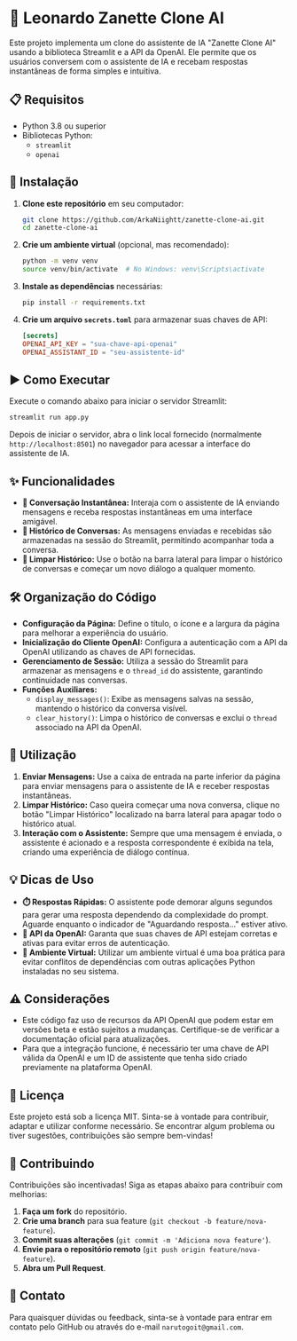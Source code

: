 # 🌟 Leonardo Zanette Clone AI

Este projeto implementa um clone do assistente de IA "Zanette Clone AI" usando a biblioteca Streamlit e a API da OpenAI. Ele permite que os usuários conversem com o assistente de IA e recebam respostas instantâneas de forma simples e intuitiva.

## 📋 Requisitos

- Python 3.8 ou superior
- Bibliotecas Python:
  - `streamlit`
  - `openai`

## 🚀 Instalação

1. **Clone este repositório** em seu computador:
   ```sh
   git clone https://github.com/ArkaNiightt/zanette-clone-ai.git
   cd zanette-clone-ai
   ```

2. **Crie um ambiente virtual** (opcional, mas recomendado):
   ```sh
   python -m venv venv
   source venv/bin/activate  # No Windows: venv\Scripts\activate
   ```

3. **Instale as dependências** necessárias:
   ```sh
   pip install -r requirements.txt
   ```

4. **Crie um arquivo `secrets.toml`** para armazenar suas chaves de API:
   ```toml
   [secrets]
   OPENAI_API_KEY = "sua-chave-api-openai"
   OPENAI_ASSISTANT_ID = "seu-assistente-id"
   ```

## ▶️ Como Executar

Execute o comando abaixo para iniciar o servidor Streamlit:

```sh
streamlit run app.py
```

Depois de iniciar o servidor, abra o link local fornecido (normalmente `http://localhost:8501`) no navegador para acessar a interface do assistente de IA.

## ✨ Funcionalidades

- **💬 Conversação Instantânea:** Interaja com o assistente de IA enviando mensagens e receba respostas instantâneas em uma interface amigável.
- **📜 Histórico de Conversas:** As mensagens enviadas e recebidas são armazenadas na sessão do Streamlit, permitindo acompanhar toda a conversa.
- **🧹 Limpar Histórico:** Use o botão na barra lateral para limpar o histórico de conversas e começar um novo diálogo a qualquer momento.

## 🛠️ Organização do Código

- **Configuração da Página:** Define o título, o ícone e a largura da página para melhorar a experiência do usuário.
- **Inicialização do Cliente OpenAI:** Configura a autenticação com a API da OpenAI utilizando as chaves de API fornecidas.
- **Gerenciamento de Sessão:** Utiliza a sessão do Streamlit para armazenar as mensagens e o `thread_id` do assistente, garantindo continuidade nas conversas.
- **Funções Auxiliares:**
  - `display_messages()`: Exibe as mensagens salvas na sessão, mantendo o histórico da conversa visível.
  - `clear_history()`: Limpa o histórico de conversas e exclui o `thread` associado na API da OpenAI.

## 📌 Utilização

1. **Enviar Mensagens:** Use a caixa de entrada na parte inferior da página para enviar mensagens para o assistente de IA e receber respostas instantâneas.
2. **Limpar Histórico:** Caso queira começar uma nova conversa, clique no botão "Limpar Histórico" localizado na barra lateral para apagar todo o histórico atual.
3. **Interação com o Assistente:** Sempre que uma mensagem é enviada, o assistente é acionado e a resposta correspondente é exibida na tela, criando uma experiência de diálogo contínua.

## 💡 Dicas de Uso

- **⏱️ Respostas Rápidas:** O assistente pode demorar alguns segundos para gerar uma resposta dependendo da complexidade do prompt. Aguarde enquanto o indicador de "Aguardando resposta..." estiver ativo.
- **🔑 API da OpenAI:** Garanta que suas chaves de API estejam corretas e ativas para evitar erros de autenticação.
- **📂 Ambiente Virtual:** Utilizar um ambiente virtual é uma boa prática para evitar conflitos de dependências com outras aplicações Python instaladas no seu sistema.

## ⚠️ Considerações

- Este código faz uso de recursos da API OpenAI que podem estar em versões beta e estão sujeitos a mudanças. Certifique-se de verificar a documentação oficial para atualizações.
- Para que a integração funcione, é necessário ter uma chave de API válida da OpenAI e um ID de assistente que tenha sido criado previamente na plataforma OpenAI.

## 📜 Licença

Este projeto está sob a licença MIT. Sinta-se à vontade para contribuir, adaptar e utilizar conforme necessário. Se encontrar algum problema ou tiver sugestões, contribuições são sempre bem-vindas!

## 🤝 Contribuindo

Contribuições são incentivadas! Siga as etapas abaixo para contribuir com melhorias:

1. **Faça um fork** do repositório.
2. **Crie uma branch** para sua feature (`git checkout -b feature/nova-feature`).
3. **Commit suas alterações** (`git commit -m 'Adiciona nova feature'`).
4. **Envie para o repositório remoto** (`git push origin feature/nova-feature`).
5. **Abra um Pull Request**.

## 📧 Contato

Para quaisquer dúvidas ou feedback, sinta-se à vontade para entrar em contato pelo GitHub ou através do e-mail `narutogoit@gmail.com`.


